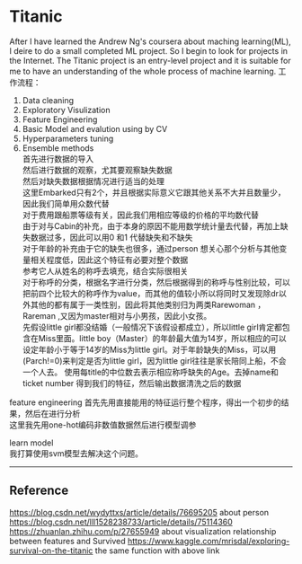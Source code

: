 # Titanic  

After I have learned the Andrew Ng's coursera about maching learning(ML), I deire to do a small completed ML project. So I begin to look for  projects in the Internet. The Titanic project is an entry-level project and it is suitable for me to have an understanding of the whole process of machine learning.
工作流程：  
1. Data cleaning  
2. Exploratory Visulization  
3. Feature Engineering  
4. Basic Model and evalution using by CV  
5. Hyperparameters tuning  
6. Ensemble methods  
首先进行数据的导入  
然后进行数据的观察，尤其要观察缺失数据  
然后对缺失数据根据情况进行适当的处理  
这里Embarked只有2个，并且根据实际意义它跟其他关系不大并且数量少，因此我们简单用众数代替  
对于费用跟船票等级有关，因此我们用相应等级的价格的平均数代替  
由于对与Cabin的补充，由于本身的原因不能用数学统计量去代替，再加上缺失数据过多，因此可以用0 和1 代替缺失和不缺失  
对于年龄的补充由于它的缺失也很多，通过person 想关心那个分析与其他变量相关程度低，因此这个特征有必要对整个数据  
参考它人从姓名的称呼去填充，结合实际很相关  
对于称呼的分类，根据名字进行分类，然后根据得到的称呼与性别比较，可以把前四个比较大的称呼作为value，而其他的值较小所以将同时又发现除dr以外其他的都有属于一类性别，因此将其他类别归为两类Rarewoman ，Rareman  ,又因为master相对与小男孩，因此小女孩。  
先假设little girl都没结婚（一般情况下该假设都成立），所以little girl肯定都包含在Miss里面。little boy（Master）的年龄最大值为14岁，所以相应的可以设定年龄小于等于14岁的Miss为little girl。对于年龄缺失的Miss，可以用(Parch!=0)来判定是否为little girl，因为little girl往往是家长陪同上船，不会一个人去。  使用每title的中位数去表示相应称呼缺失的Age。去掉name和ticket number 得到我们的特征，然后输出数据清洗之后的数据  

feature engineering
首先先用直接能用的特征运行整个程序，得出一个初步的结果，然后在进行分析  
这里我先用one-hot编码非数值数据然后进行模型调参

learn model  
我打算使用svm模型去解决这个问题。  






***  
Reference  
----
https://blog.csdn.net/wydyttxs/article/details/76695205 about person
https://blog.csdn.net/lll1528238733/article/details/75114360
https://zhuanlan.zhihu.com/p/27655949 about visualization relationship between features and Survived
https://www.kaggle.com/mrisdal/exploring-survival-on-the-titanic the same function with above link
